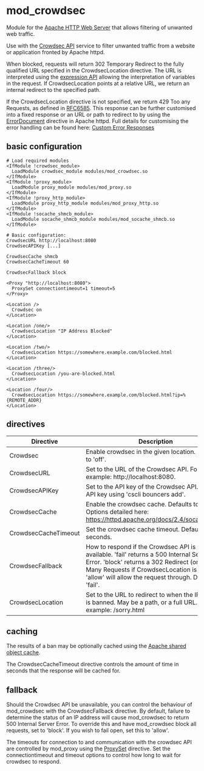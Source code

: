 # mod\_crowdsec
Module for the [Apache HTTP Web Server](https://httpd.apache.org) that allows filtering of unwanted web traffic.

Use with the [Crowdsec API](https://www.crowdsec.net) service to filter unwanted traffic from a website or application fronted by Apache httpd.

When blocked, requests will return 302 Temporary Redirect to the fully qualified
URL specified in the CrowdsecLocation directive. The URL is interpreted using the
[expression API](https://httpd.apache.org/docs/2.4/expr.html) allowing the
interpretation of variables in the request. If CrowdsecLocation points at a relative
URL, we return an internal redirect to the specified path.

If the CrowdsecLocation directive is not specified, we return 429 Too any Requests,
as defined in
[RFC6585](https://datatracker.ietf.org/doc/html/rfc6585#section-4). This
response can be further customised into a fixed response or an URL or path to
redirect to by using the
[ErrorDocument](https://httpd.apache.org/docs/2.4/mod/core.html#errordocument)
directive in Apache httpd. Full details for customising the error handling
can be found here:
[Custom Error Responses](https://httpd.apache.org/docs/2.4/custom-error.html)

## basic configuration

```
# Load required modules
<IfModule !crowdsec_module>
  LoadModule crowdsec_module modules/mod_crowdsec.so
</IfModule>
<IfModule !proxy_module>
  LoadModule proxy_module modules/mod_proxy.so
</IfModule>
<IfModule !proxy_http_module>
  LoadModule proxy_http_module modules/mod_proxy_http.so
</IfModule>
<IfModule !socache_shmcb_module>
  LoadModule socache_shmcb_module modules/mod_socache_shmcb.so
</IfModule>

# Basic configuration:
CrowdsecURL http://localhost:8080
CrowdsecAPIKey [...]

CrowdsecCache shmcb
CrowdsecCacheTimeout 60

CrowdsecFallback block

<Proxy "http://localhost:8080">
  ProxySet connectiontimeout=1 timeout=5
</Proxy>

<Location />
  Crowdsec on
</Location>

<Location /one/>
  CrowdsecLocation "IP Address Blocked"
</Location>

<Location /two/>
  CrowdsecLocation https://somewhere.example.com/blocked.html
</Location>

<Location /three/>
  CrowdsecLocation /you-are-blocked.html
</Location>

<Location /four/>
  CrowdsecLocation https://somewhere.example.com/blocked.html?ip=%{REMOTE_ADDR}
</Location>
```

## directives

| Directive | Description |
| ------ | ----------- |
| Crowdsec  | Enable crowdsec in the given location. Defaults to 'off'. |
| CrowdsecURL   | Set to the URL of the Crowdsec API. For example: http://localhost:8080. |
| CrowdsecAPIKey | Set to the API key of the Crowdsec API. Add an API key using 'cscli bouncers add'. |
| CrowdsecCache    | Enable the crowdsec cache. Defaults to 'none'. Options detailed here: https://httpd.apache.org/docs/2.4/socache.html. |
| CrowdsecCacheTimeout    | Set the crowdsec cache timeout. Defaults to 60 seconds. |
| CrowdsecFallback  | How to respond if the Crowdsec API is not available. 'fail' returns a 500 Internal Server Error. 'block' returns a 302 Redirect (or 429 Too Many Requests if CrowdsecLocation is unset). 'allow' will allow the request through. Default to 'fail'. |
| CrowdsecLocation | Set to the URL to redirect to when the IP address is banned. May be a path, or a full URL. For example: /sorry.html |

## caching

The results of a ban may be optionally cached using the [Apache shared object cache](https://httpd.apache.org/docs/2.4/socache.html).

The CrowdsecCacheTimeout directive controls the amount of time in seconds that the
response will be cached for.

## fallback

Should the Crowdsec API be unavailable, you can control the behaviour of mod_crowdsec
with the CrowdsecFallback directive. By default, failure to determine the status of
an IP address will cause mod_crowdsec to return 500 Internal Server Error. To override
this and have mod_crowdsec block all requests, set to 'block'. If you wish to fail open,
set this to 'allow'.

The timeouts for connection to and communication with the crowdsec API are controlled by
mod_proxy using the [ProxySet](https://httpd.apache.org/docs/2.4/mod/mod_proxy.html#proxyset) directive. Set the connectiontimeout and timeout options to
control how long to wait for crowdsec to respond.
